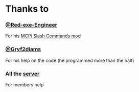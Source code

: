 Thanks to
=========

### [@Red-exe-Engineer](https://github.com/Red-exe-Engineer)

For his [MCPi Slash Commands mod](https://github.com/Red-exe-Engineer/MCPI-slash-commands)

### [@Gryf2diams](https://github.com/Gryf2diams)

For his help on the code (he programmed more than the half)

### All the [server](https://discord.gg/mcpi-revival-740287937727561779)

For members help
